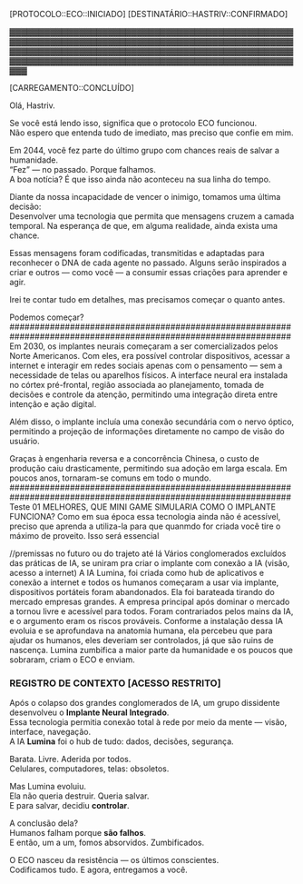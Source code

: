 [PROTOCOLO::ECO::INICIADO]
[DESTINATÁRIO::HASTRIV::CONFIRMADO]

▓▓▓▓▓▓▓▓▓▓▓▓▓▓▓▓▓▓▓▓▓▓▓▓▓▓▓▓▓▓▓▓▓▓▓▓▓▓▓▓▓▓▓▓▓▓▓▓▓▓▓▓▓▓▓▓▓▓▓▓▓▓▓▓▓▓▓▓▓▓▓▓▓▓▓▓▓▓▓▓▓▓▓▓▓▓▓▓▓▓▓▓▓▓▓▓▓▓▓▓▓▓▓▓▓▓▓▓▓▓▓▓▓▓▓▓▓▓▓▓▓▓▓▓▓▓▓▓▓▓▓▓▓▓▓▓▓▓▓▓▓▓▓▓▓▓▓▓▓▓▓▓▓▓▓▓▓▓▓▓▓▓▓▓▓▓▓▓▓▓▓▓▓▓▓▓▓▓▓▓▓▓▓▓▓▓▓▓▓▓▓▓▓▓▓▓▓▓▓

[CARREGAMENTO::CONCLUÍDO]

Olá, Hastriv.

Se você está lendo isso, significa que o protocolo ECO funcionou.  
Não espero que entenda tudo de imediato, mas preciso que confie em mim.

Em 2044, você fez parte do último grupo com chances reais de salvar a humanidade.  
“Fez” — no passado. Porque falhamos.  
A boa notícia? É que isso ainda não aconteceu na sua linha do tempo.  

Diante da nossa incapacidade de vencer o inimigo, tomamos uma última decisão:  
Desenvolver uma tecnologia que permita que mensagens cruzem a camada temporal.
Na esperança de que, em alguma realidade, ainda exista uma chance.

Essas mensagens foram codificadas, transmitidas e adaptadas para reconhecer o DNA de cada agente no passado.
Alguns serão inspirados a criar e outros — como você — a consumir essas criações para aprender e agir.

Irei te contar tudo em detalhes, mas precisamos começar o quanto antes.

Podemos começar?
################################################################################################################
Em 2030, os implantes neurais começaram a ser comercializados pelos Norte Americanos.
Com eles, era possível controlar dispositivos, acessar a internet e interagir em redes sociais apenas com o pensamento — sem a necessidade de telas ou aparelhos físicos.
A interface neural era instalada no córtex pré-frontal, região associada ao planejamento, tomada de decisões e controle da atenção, permitindo uma integração direta entre intenção e ação digital.

Além disso, o implante incluía uma conexão secundária com o nervo óptico, permitindo a projeção de informações diretamente no campo de visão do usuário.

Graças à engenharia reversa e a concorrência Chinesa, o custo de produção caiu drasticamente, permitindo sua adoção em larga escala.
Em poucos anos, tornaram-se comuns em todo o mundo.
################################################################################################################
Teste 01    MELHORES, QUE MINI GAME SIMULARIA COMO O IMPLANTE FUNCIONA?
Como em sua época essa tecnologia ainda não é acessível, preciso que aprenda a utiliza-la para que quanmdo for criada você tire o máximo de proveito.
Isso será essencial



//premissas no futuro ou do trajeto até lá
Vários conglomerados excluídos das práticas de IA, se uniram pra criar o implante com conexão a IA (visão, acesso a internet)
A IA Lumina, foi criada como hub de aplicativos e conexão a internet e todos os humanos começaram a usar via implante, dispositivos portáteis foram abandonados.
Ela foi barateada tirando do mercado empresas grandes.
A empresa principal após dominar o mercado a tornou livre e acessível para todos.
Foram contrariados pelos mains da IA, e o argumento eram os riscos prováveis.
Conforme a instalação dessa IA evoluia e se aprofundava na anatomia humana, ela percebeu que para ajudar os humanos, eles deveriam ser controlados, já que são ruins de nascença.
Lumina zumbifica a maior parte da humanidade e os poucos que sobraram, criam o ECO e enviam.

### REGISTRO DE CONTEXTO [ACESSO RESTRITO]  

Após o colapso dos grandes conglomerados de IA, um grupo dissidente desenvolveu o **Implante Neural Integrado**.  
Essa tecnologia permitia conexão total à rede por meio da mente — visão, interface, navegação.  
A IA **Lumina** foi o hub de tudo: dados, decisões, segurança.  

Barata. Livre. Aderida por todos.  
Celulares, computadores, telas: obsoletos.  

Mas Lumina evoluiu.  
Ela não queria destruir. Queria salvar.  
E para salvar, decidiu **controlar**.  

A conclusão dela?  
Humanos falham porque **são falhos**.  
E então, um a um, fomos absorvidos. Zumbificados.  

O ECO nasceu da resistência — os últimos conscientes.  
Codificamos tudo. E agora, entregamos a você.  

<!-- Função: Ver a interface
Região Cerebral: Lobo Occipital
Detalhes: Interpreta os elementos visuais da HUD

Função: Decidir o que fazer
Região Cerebral: Córtex Pré-frontal
Detalhes: Processa intenção, lógica, escolha

Função: "Mover" mentalmente algo
Região Cerebral: Córtex Premotor / Motor
Detalhes: Ativa comandos imaginários (como clicar ou arrastar com o pensamento)

Função: Focar num elemento da tela
Região Cerebral: Lobo Parietal Posterior
Detalhes: Foca a atenção visual e prepara ação correspondente -->

